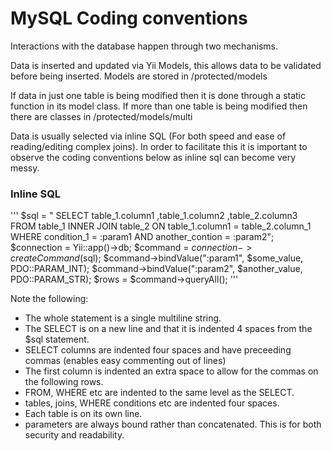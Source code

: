 # MySQL Coding conventions

Interactions with the database happen through two mechanisms.

Data is inserted and updated via Yii Models, this allows data to be validated before being inserted. Models are stored in /protected/models

If data in just one table is being modified then it is done through a static function in its model class. If more than one table is being modified then there are classes in /protected/models/multi

Data is usually selected via inline SQL (For both speed and ease of reading/editing complex joins). In order to facilitate this it is important to observe the coding conventions below as inline sql can become very messy.


### Inline SQL

'''
$sql = "
    SELECT
         table_1.column1
        ,table_1.column2
        ,table_2.column3
    FROM
        table_1
        INNER JOIN table_2 ON table_1.column1 = table_2.column_1
    WHERE
        condition_1 = :param1
        AND another_contion = :param2";
$connection = Yii::app()->db;
$command = $connection->createCommand($sql);
$command->bindValue(":param1", $some_value, PDO::PARAM_INT);
$command->bindValue(":param2", $another_value, PDO::PARAM_STR);
$rows = $command->queryAll();
'''

Note the following:

* The whole statement is a single multiline string.
* The SELECT is on a new line and that it is indented 4 spaces from the $sql statement.
* SELECT columns are indented four spaces and have preceeding commas (enables easy commenting out of lines)
* The first column is indented an extra space to allow for the commas on the following rows.
* FROM, WHERE etc are indented to the same level as the SELECT.
* tables, joins, WHERE conditions etc are indented four spaces.
* Each table is on its own line.
* parameters are always bound rather than concatenated. This is for both security and readability.

